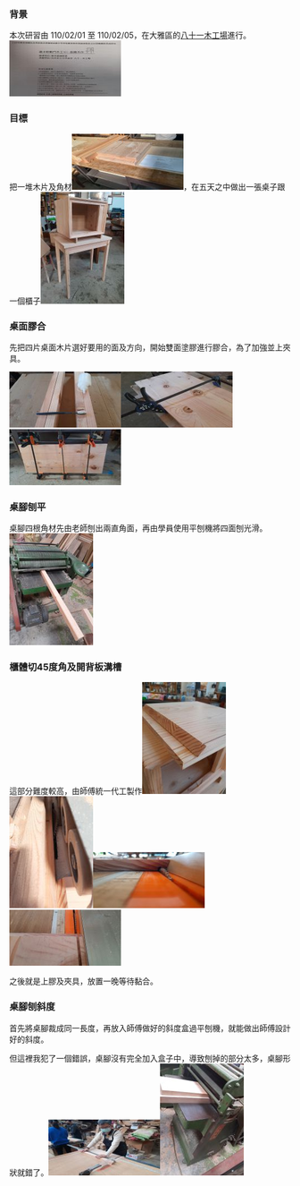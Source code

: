 ### 背景
本次研習由 110/02/01 至 110/02/05，在大雅區的[八十一木工場](https://zh-tw.facebook.com/81woodfan)進行。
![研習手冊](1-1.jpg)
### 目標
把一堆木片及角材![原料](1-2.jpg)，在五天之中做出一張桌子跟一個櫃子![成品](1-3.jpg)
### 桌面膠合
先把四片桌面木片選好要用的面及方向，開始雙面塗膠進行膠合，為了加強並上夾具。

![桌面1](1-4.jpg)![桌面2](1-5.jpg)![桌面3](1-6.jpg)
### 桌腳刨平
桌腳四根角材先由老師刨出兩直角面，再由學員使用平刨機將四面刨光滑。![桌腳1](1-7.jpg)

### 櫃體切45度角及開背板溝槽
這部分難度較高，由師傅統一代工製作![櫃體1](1-8.jpg)![櫃體2](1-9.jpg)![櫃體3](1-10.jpg)![櫃體4](1-11.jpg)

之後就是上膠及夾具，放置一晚等待黏合。

### 桌腳刨斜度
首先將桌腳裁成同一長度，再放入師傅做好的斜度盒過平刨機，就能做出師傅設計好的斜度。

但這裡我犯了一個錯誤，桌腳沒有完全加入盒子中，導致刨掉的部分太多，桌腳形狀就錯了。![桌腳1](1-12.jpg)![桌腳2](1-13.jpg)
